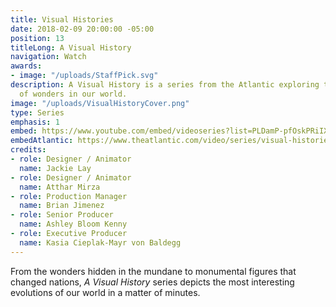 ```yaml
---
title: Visual Histories
date: 2018-02-09 20:00:00 -05:00
position: 13
titleLong: A Visual History
navigation: Watch
awards:
- image: "/uploads/StaffPick.svg"
description: A Visual History is a series from the Atlantic exploring the evolution
  of wonders in our world.
image: "/uploads/VisualHistoryCover.png"
type: Series
emphasis: 1
embed: https://www.youtube.com/embed/videoseries?list=PLDamP-pfOskPRiIXaJLriR0Q0LaXu688M
embedAtlantic: https://www.theatlantic.com/video/series/visual-histories/
credits:
- role: Designer / Animator
  name: Jackie Lay
- role: Designer / Animator
  name: Atthar Mirza
- role: Production Manager
  name: Brian Jimenez
- role: Senior Producer
  name: Ashley Bloom Kenny
- role: Executive Producer
  name: Kasia Cieplak-Mayr von Baldegg
---
```


From the wonders hidden in the mundane to monumental figures that changed nations, *A Visual History* series depicts the most interesting evolutions of our world in a matter of minutes.
